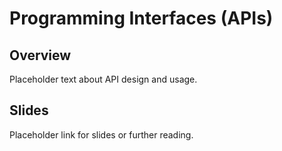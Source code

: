 
# Programming Interfaces (APIs)

## Overview

Placeholder text about API design and usage.

## Slides

Placeholder link for slides or further reading.